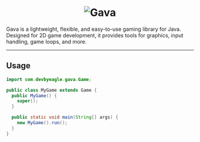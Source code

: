 <h1 align="center">
  <picture>
    <source media="(prefers-color-scheme: dark)" srcset="assets/GavaWhite.png">
    <source media="(prefers-color-scheme: light)" srcset="assets/GavaBlack.png">
    <img alt="Gava" src="assets/SatchelBlack.png">
  </picture>
</h1>

Gava is a lightweight, flexible, and easy-to-use gaming library for Java. Designed for 2D game development, it provides tools for graphics, input handling, game loops, and more.

---

## Usage

```java
import com.devbyeagle.gava.Game;

public class MyGame extends Game {
  public MyGame() {
    super();
  }

  public static void main(String[] args) {
    new MyGame().run();
  }
}
```